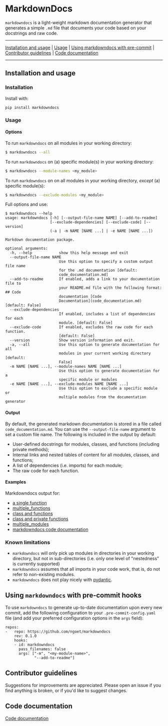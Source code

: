 # MarkdownDocs
`markdowndocs` is a light-weight markdown documentation generator that generates a simple `.md` file that documents your code based on your docstrings and raw code.

---

[Installation and usage](#installation-and-usage) | [Usage](#usage) | [Using markdowndocs with pre-commit](#using-markdowndocs-with-pre-commit-hooks-version-control-integration) | [Contributor guidelines](#contributor-guidelines) | [Code documentation](#code-documentation)

---

## Installation and usage

### Installation
Install with:
```
pip install markdowndocs
```

### Usage
#### Options
To run `markdowndocs` on all modules in your working directory:
```bash
$ markdowndocs --all
```

To run `markdowndocs` on (a) specific module(s) in your working directory:
```bash
$ markdowndocs --module-names <my_module>
```

To run `markdowndocs` on on all modules in your working directory, *except* (a) specific module(s):
```bash
$ markdowndocs --exclude-modules <my_module>
```

Full options and use:
```text
$ markdowndocs --help
usage: markdowndocs [-h] [--output-file-name NAME] [--add-to-readme]
                    [--exclude-dependencies] [--exclude-code] [--version]
                    (-a | -m NAME [NAME ...] | -e NAME [NAME ...])

Markdown documentation package.

optional arguments:
  -h, --help            show this help message and exit
  --output-file-name NAME
                        Use this option to specify a custom output file name
                        for the .md documentation [default:
                        code_documentation.md]
  --add-to-readme       If enabled, adds a link to your documentation file to
                        your README.md file with the following format: ## Code
                        documentation [Code
                        Documentation](code_documentation.md) [default: False]
  --exclude-dependencies
                        If enabled, includes a list of dependencies for each
                        module. [default: False]
  --exclude-code        If enabled, excludes the raw code for each function.
                        [default: False]
  --version             Show version information and exit.
  -a, --all             Use this option to generate documentation for all
                        modules in your current working directory [default:
                        False]
  -m NAME [NAME ...], --module-names NAME [NAME ...]
                        Use this option to generate documentation for a
                        specific module or modules
  -e NAME [NAME ...], --exclude-modules NAME [NAME ...]
                        Use this option to exclude a specific module or
                        multiple modules from the documentation generator
```
#### Output
By default, the generated markdown documentation is stored in a file called `code_documentation.md`. You can use the `--output-file-name` argument to set a custom file name.
The following is included in the output by default:
* User-defined docstrings for modules, classes, and functions (including private methods);
* Internal links and nested tables of content for all modules, classes, and functions;
* A list of dependencies (i.e. imports) for each module;
* The raw code for each function.

#### Examples
Markdowndocs output for:
* [a single function](examples/one_function.md)
* [multiple_functions](examples/multiple_functions.md)
* [class and functions](examples/class_and_functions.md)
* [class and private functions](examples/class_and_private_functions.md)
* [multiple_modules](examples/multiple_modules.md)
* [markdowndocs code documentation](examples/code_documentation.md)

### Known limitations
* `markdowndocs` will only pick up modules in directories in your working directory, but not in sub-directories (i.e. only one level of "nestedness" is currently supported)
* `markdowndocs` assumes that all imports in your code work, that is, do not refer to non-existing modules.
* `markdowndocs` does not play nicely with [pydantic](https://pydantic-docs.helpmanual.io/).

## Using `markdowndocs` with pre-commit hooks
To use `markdowndocs` to generate up-to-date documentation upon every new commit, add the following configuration to your `.pre-commit-config.yaml` file (and add your preferred configuration options in the `args` field):

```buildoutcfg
repos:
-   repo: https://github.com/ngoet/markdowndocs
    rev: 0.1.0
    hooks:
    - id: markdowndocs
      pass_filenames: false
      args: ["-m", "<my-module-name>",
             "--add-to-readme"]
```

## Contributor guidelines
Suggestions for improvements are appreciated. Please open an issue if you find anything is broken, or if you'd like to suggest changes.

## Code documentation
[Code documentation](examples/code_documentation.md)
